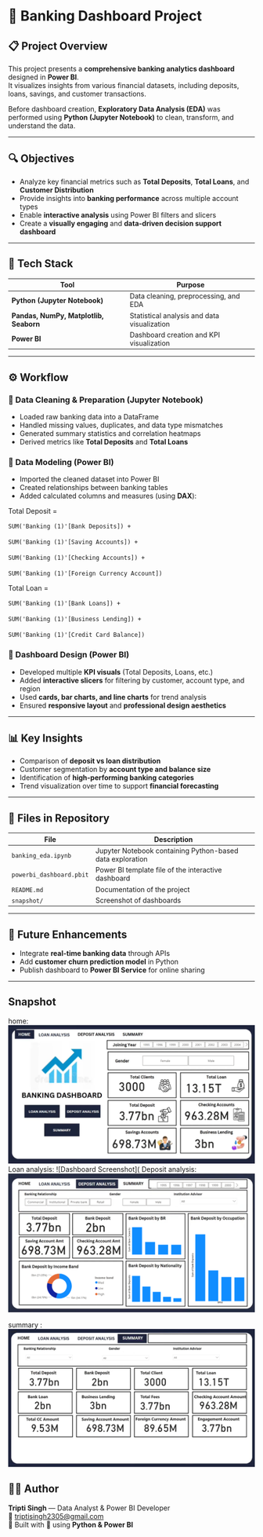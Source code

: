# 🏦 Banking Dashboard Project

## 📋 Project Overview
This project presents a **comprehensive banking analytics dashboard** designed in **Power BI**.  
It visualizes insights from various financial datasets, including deposits, loans, savings, and customer transactions.  

Before dashboard creation, **Exploratory Data Analysis (EDA)** was performed using **Python (Jupyter Notebook)** to clean, transform, and understand the data.

---

## 🔍 Objectives
- Analyze key financial metrics such as **Total Deposits**, **Total Loans**, and **Customer Distribution**  
- Provide insights into **banking performance** across multiple account types  
- Enable **interactive analysis** using Power BI filters and slicers  
- Create a **visually engaging** and **data-driven decision support dashboard**

---

## 🧠 Tech Stack

| Tool | Purpose |
|------|----------|
| **Python (Jupyter Notebook)** | Data cleaning, preprocessing, and EDA |
| **Pandas, NumPy, Matplotlib, Seaborn** | Statistical analysis and data visualization |
| **Power BI** | Dashboard creation and KPI visualization |

---

## ⚙️ Workflow

### 🔹 Data Cleaning & Preparation (Jupyter Notebook)
- Loaded raw banking data into a DataFrame  
- Handled missing values, duplicates, and data type mismatches  
- Generated summary statistics and correlation heatmaps  
- Derived metrics like **Total Deposits** and **Total Loans**

### 🔹 Data Modeling (Power BI)
- Imported the cleaned dataset into Power BI  
- Created relationships between banking tables  
- Added calculated columns and measures (using **DAX**):

Total Deposit =

    SUM('Banking (1)'[Bank Deposits]) +
  
    SUM('Banking (1)'[Saving Accounts]) +
  
    SUM('Banking (1)'[Checking Accounts]) +
  
    SUM('Banking (1)'[Foreign Currency Account])

Total Loan = 

    SUM('Banking (1)'[Bank Loans]) +
    
    SUM('Banking (1)'[Business Lending]) +
    
    SUM('Banking (1)'[Credit Card Balance])


### 🔹 Dashboard Design (Power BI)
- Developed multiple **KPI visuals** (Total Deposits, Loans, etc.)  
- Added **interactive slicers** for filtering by customer, account type, and region  
- Used **cards, bar charts, and line charts** for trend analysis  
- Ensured **responsive layout** and **professional design aesthetics**

---

## 📊 Key Insights
- Comparison of **deposit vs loan distribution**  
- Customer segmentation by **account type and balance size**  
- Identification of **high-performing banking categories**  
- Trend visualization over time to support **financial forecasting**

---

## 🧾 Files in Repository

| File | Description |
|------|--------------|
| `banking_eda.ipynb` | Jupyter Notebook containing Python-based data exploration |
| `powerbi_dashboard.pbit` | Power BI template file of the interactive dashboard |
| `README.md` | Documentation of the project |
| `snapshot/` | Screenshot of dashboards |

---

## 🧩 Future Enhancements
- Integrate **real-time banking data** through APIs  
- Add **customer churn prediction model** in Python  
- Publish dashboard to **Power BI Service** for online sharing  

---
## Snapshot 
home:
![Dashboard Screenshot](https://github.com/Triptis23/Banking_Analysis_PowerBi/blob/main/Snapshot/Home_page%20screenshot.png)
Loan analysis:
![Dashboard Screenshot](
Deposit analysis:
![Dashboard Screenshot](https://github.com/Triptis23/Banking_Analysis_PowerBi/blob/main/Snapshot/deposit_analysis%20screenshot.png)

summary :
![Dashboard Screenshot](https://github.com/Triptis23/Banking_Analysis_PowerBi/blob/main/Snapshot/summary.png)
## 👩‍💻 Author
**Tripti Singh** — Data Analyst & Power BI Developer  
📧 [triptisingh2305@gmail.com](mailto:triptisingh2305@gmail.com)  
📍 Built with 💙 using **Python & Power BI**
